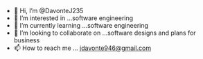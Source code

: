 - 👋 Hi, I’m @DavonteJ235
- 👀 I’m interested in ...software engineering
- 🌱 I’m currently learning ...software engineering
- 💞️ I’m looking to collaborate on ...software designs and plans for business
- 📫 How to reach me ... jdavonte946@gmail.com

<!---
DavonteJ235/DavonteJ235 is a ✨ special ✨ repository because its `README.md` (this file) appears on your GitHub profile.
You can click the Preview link to take a look at your changes.
--->
